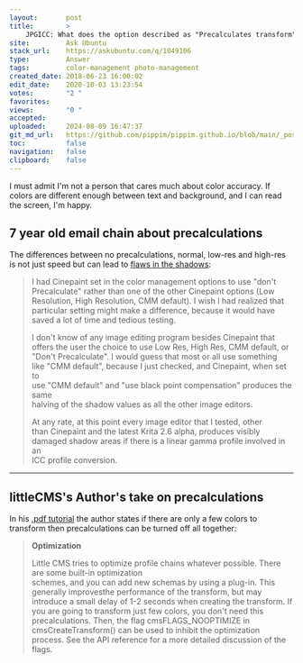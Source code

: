 ```yaml
---
layout:       post
title:        >
    JPGICC: What does the option described as "Precalculates transform" do?
site:         Ask Ubuntu
stack_url:    https://askubuntu.com/q/1049106
type:         Answer
tags:         color-management photo-management
created_date: 2018-06-23 16:00:02
edit_date:    2020-10-03 13:23:54
votes:        "2 "
favorites:    
views:        "0 "
accepted:     
uploaded:     2024-08-09 16:47:37
git_md_url:   https://github.com/pippim/pippim.github.io/blob/main/_posts/2018/2018-06-23-JPGICC_-What-does-the-option-described-as-_Precalculates-transform_-do_.md
toc:          false
navigation:   false
clipboard:    false
---
```


I must admit I'm not a person that cares much about color accuracy. If colors are different enough between text and background, and I can read the screen, I'm happy.

## 7 year old email chain about precalculations

The differences between no precalculations, normal, low-res and high-res is not just speed but can lead to [flaws in the shadows][1]:

> I had Cinepaint set in the color management options to use "don't  
> Precalculate" rather than one of the other Cinepaint options (Low  
> Resolution, High Resolution, CMM default). I wish I had realized that  
> particular setting might make a difference, because it would have  
> saved a lot of time and tedious testing.  
>   
> I don't know of any image editing program besides Cinepaint that  
> offers the user the choice to use Low Res, High Res, CMM default, or  
> "Don't Precalculate". I would guess that most or all use something  
> like "CMM default", because I just checked, and Cinepaint, when set to  
> use "CMM default" and "use black point compensation" produces the same  
> halving of the shadow values as all the other image editors.  
>   
> At any rate, at this point every image editor that I tested, other  
> than Cinepaint and the latest Krita 2.6 alpha, produces visibly  
> damaged shadow areas if there is a linear gamma profile involved in an  
> ICC profile conversion.  


----------

## littleCMS's Author's take on precalculations

In his [.pdf tutorial][2] the author states if there are only a few colors to transform then precalculations can be turned off all together:

>**Optimization**  
>  
>Little CMS tries to optimize profile chains whatever possible. There are some built-in optimization  
schemes, and you can add new schemas by using a plug-in. This generally improvesthe performance
of the transform, but may introduce a small delay of 1-2 seconds when creating the transform. If
you are going to transform just few colors, you don't need this precalculations. Then, the flag
cmsFLAGS_NOOPTIMIZE in cmsCreateTransform() can be used to inhibit the optimization process.
See the API reference for a more detailed discussion of the flags.



  [1]: https://sourceforge.net/p/lcms/mailman/message/29597867/
  [2]: https://www.littlecms.com/LittleCMS2.11%20tutorial.pdf
